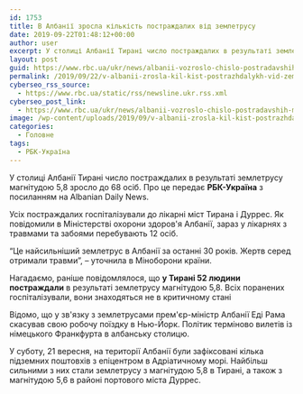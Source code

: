 ```yaml
---
id: 1753
title: В Албанії зросла кількість постраждалих від землетрусу
date: 2019-09-22T01:48:12+00:00
author: user
excerpt: У столиці Албанії Тирані число постраждалих в результаті землетрусу магнітудою 5,8 зросло до 68 осіб. Про це передає РБК-Україна з посиланням...
layout: post
guid: https://www.rbc.ua/ukr/news/albanii-vozroslo-chislo-postradavshih-moshchnogo-1569116183.html
permalink: /2019/09/22/v-albanii-zrosla-kil-kist-postrazhdalykh-vid-zemletrusu/
cyberseo_rss_source:
  - https://www.rbc.ua/static/rss/newsline.ukr.rss.xml
cyberseo_post_link:
  - https://www.rbc.ua/ukr/news/albanii-vozroslo-chislo-postradavshih-moshchnogo-1569116183.html
image: /wp-content/uploads/2019/09/v-albanii-zrosla-kil-kist-postrazhdalykh-vid-zemletrusu.jpg
categories:
  - Головне
tags:
  - РБК-Україна
---
```

У столиці Албанії Тирані число постраждалих в результаті землетрусу магнітудою 5,8 зросло до 68 осіб. Про це передає **РБК-Україна** з посиланням на Albanian Daily News.

Усіх постраждалих госпіталізували до лікарні міст Тирана і Дуррес. Як повідомили в Міністерстві охорони здоров'я Албанії, зараз у лікарнях з травмами та забоями перебувають 12 осіб.

&#8220;Це найсильніший землетрус в Албанії за останні 30 років. Жертв серед отримали травми&#8221;, &#8211; уточнила в Міноборони країни.

Нагадаємо, раніше повідомлялося, що **у Тирані 52 людини постраждали** в результаті землетрусу магнітудою 5,8. Всіх поранених госпіталізували, вони знаходяться не в критичному стані

Відомо, що у зв'язку з землетрусами прем'єр-міністр Албанії Еді Рама скасував свою робочу поїздку в Нью-Йорк. Політик терміново вилетів із німецького Франкфурта в албанську столицю.

У суботу, 21 вересня, на території Албанії були зафіксовані кілька підземних поштовхів з епіцентром в Адріатичному морі. Найбільш сильними з них стали землетрусу з магнітудою 5,8 в Тирані, а також з магнітудою 5,6 в районі портового міста Дуррес.